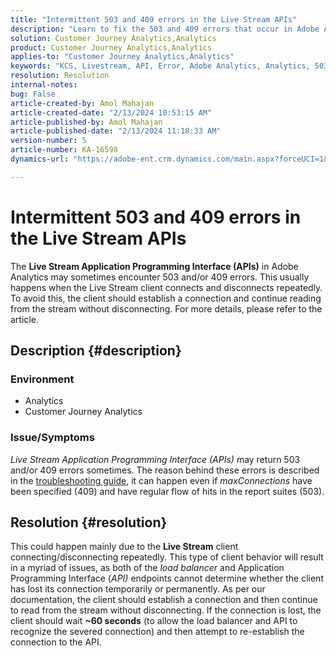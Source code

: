 ```yaml
---
title: "Intermittent 503 and 409 errors in the Live Stream APIs"
description: "Learn to fix the 503 and 409 errors that occur in Adobe Analytics Live Stream APIs. Do not connect/disconnect repeatedly."
solution: Customer Journey Analytics,Analytics
product: Customer Journey Analytics,Analytics
applies-to: "Customer Journey Analytics,Analytics"
keywords: "KCS, Livestream, API, Error, Adobe Analytics, Analytics, 503, 409 error"
resolution: Resolution
internal-notes: 
bug: False
article-created-by: Amol Mahajan
article-created-date: "2/13/2024 10:53:15 AM"
article-published-by: Amol Mahajan
article-published-date: "2/13/2024 11:18:33 AM"
version-number: 5
article-number: KA-16598
dynamics-url: "https://adobe-ent.crm.dynamics.com/main.aspx?forceUCI=1&pagetype=entityrecord&etn=knowledgearticle&id=6aee7610-5eca-ee11-9079-6045bd0065f9"

---
```

# Intermittent 503 and 409 errors in the Live Stream APIs


The <b>Live Stream Application Programming Interface (APIs)</b> in Adobe Analytics may sometimes encounter 503 and/or 409 errors. This usually happens when the Live Stream client connects and disconnects repeatedly. To avoid this, the client should establish a connection and continue reading from the stream without disconnecting. For more details, please refer to the article.

## Description {#description}


### <b>Environment</b>

- Analytics
- Customer Journey Analytics


### <b>Issue/Symptoms</b>

*Live Stream Application Programming Interface (APIs)* may return 503 and/or 409 errors sometimes. The reason behind these errors is described in the [troubleshooting guide](https://github.com/AdobeDocs/analytics-1.4-apis/blob/master/docs/live-stream-api/troubleshooting.md), it can happen even if *maxConnections* have been specified (409) and have regular flow of hits in the report suites (503).


## Resolution {#resolution}


This could happen mainly due to the <b>Live Stream</b> client connecting/disconnecting repeatedly. This type of client behavior will result in a myriad of issues, as both of the *load balancer* and Application Programming Interface (*API)* endpoints cannot determine whether the client has lost its connection temporarily or permanently. As per our documentation, the client should establish a connection and then continue to read from the stream without disconnecting. If the connection is lost, the client should wait <b>~60 seconds</b> (to allow the load balancer and API to recognize the severed connection) and then attempt to re-establish the connection to the API.
